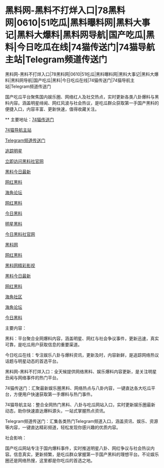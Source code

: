 # 黑料网-黑料不打烊入口|78黑料网|0610|51吃瓜|黑料曝料网|黑料大事记|黑料大爆料|黑料网导航|国产吃瓜|黑料|今日吃瓜在线|74猫传送门|74猫导航主站|Telegram频道传送门
黑料网-黑料不打烊入口|78黑料网|0610|51吃瓜|黑料曝料网|黑料大事记|黑料大爆料|黑料网导航|国产吃瓜|黑料|今日吃瓜在线|74猫传送门|74猫导航主站|Telegram频道传送门

国产吃瓜平台聚焦国内娱乐圈、网络红人及社交热点，实时更新各类八卦爆料与黑料内容。涵盖明星绯闻、网红风波与社会热议，是吃瓜群众获取第一手国产黑料的便捷入口，内容丰富、更新快速，值得收藏关注。

** 主要地址：<a href="https://74mao.com/">74猫传送门</a>

<a href="https://74mao.com/">74猫导航主站</a>

<a href="https://74mao.com/">Telegram频道传送门</a>

<a href="https://heiliao-17.pages.dev/">追踪明星</a>

<a href="https://heiliao-36.pages.dev/">立即访问黑料社官网</a>

<a href="https://heiliao-19.pages.dev/">黑料今日最新</a>

<a href="https://heiliao-20.pages.dev/">网红黑料</a>

<a href="https://heiliao-22.pages.dev/">海角论坛</a>

<a href="https://heiliao-23.pages.dev/">网红黑料</a>

<a href="https://heiliao-24.pages.dev/">今日黑料</a>

<a href="https://heiliao-25.pages.dev/">明星黑料</a>

<a href="https://heiliao-26.pages.dev/">今日黑料社官网</a>

<a href="https://heiliao-27.pages.dev/">黑料网</a>

<a href="https://heiliao-28.pages.dev/">网红黑料</a>

<a href="https://heiliao-30.pages.dev/">黑料网精彩影视</a>

<a href="https://heiliao-31.pages.dev/">黑料今日最新</a>

<a href="https://heiliao-32.pages.dev/">网红黑料</a>

<a href="https://heiliao-33.pages.dev/">海角社区</a>

<a href="https://heiliao-34.pages.dev/">海角论坛</a>

<a href="https://heiliao-35.pages.dev/">今日黑料</a>

主要内容：

黑料：平台聚合全网爆料内容，涵盖明星、网红与社会争议事件，更新迅速，真实可靠，是吃瓜用户获取信息的重要渠道。

今日吃瓜在线：专注娱乐八卦与爆料资讯，更新及时，内容新鲜，是追踪网络热议话题与明星动态的首选平台。

黑料网-黑料不打烊入口：全天候提供网络黑料、娱乐爆料内容更新，是关注明星丑闻与网络事件的热门平台。

74猫传送门：汇聚最新娱乐圈黑料、网络热点与八卦内容，一键直达各大吃瓜平台，方便用户快速获取第一手爆料与热门事件。

74猫导航主站：整合全网热门黑料、八卦与吃瓜网站入口，实时更新娱乐圈最新动态，助你快速直达爆料源头，一站式掌握热点资讯。

Telegram频道传送门：汇集各类热门Telegram频道入口，涵盖资讯、娱乐、资源等内容，一键直达精彩频道，轻松发现你感兴趣的优质内容。

社会影响：

国产吃瓜网站专注于国内爆料事件，实时推送明星八卦、网红争议与社会热议内容。信息真实，更新频繁，是吃瓜群众掌握第一手国产黑料的理想平台。不论娱乐圈还是网络热搜，这里都是你吃瓜的首选之地。
